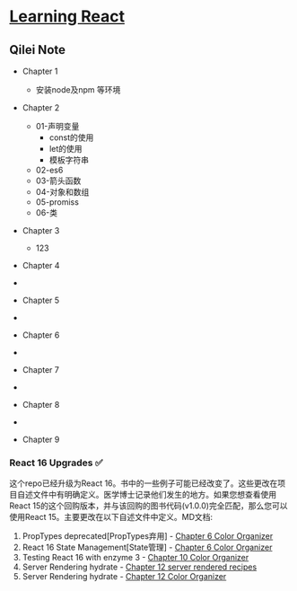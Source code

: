 [Learning React](https://github.com/MoonHighway/learning-react)
=================

## Qilei Note
* Chapter 1
   *  安装node及npm 等环境
* Chapter 2
   * 01-声明变量
     * const的使用
     * let的使用
     * 模板字符串
   * 02-es6
   * 03-箭头函数
   * 04-对象和数组
   * 05-promiss
   * 06-类

* Chapter 3
   *  123
* Chapter 4
*
* Chapter 5
*
* Chapter 6
*
* Chapter 7
*
* Chapter 8
*
* Chapter 9


### React 16 Upgrades ✅
这个repo已经升级为React 16。书中的一些例子可能已经改变了。这些更改在项目自述文件中有明确定义。医学博士记录他们发生的地方。如果您想查看使用React 15的这个回购版本，并与该回购的图书代码(v1.0.0)完全匹配，那么您可以使用React 15。主要更改在以下自述文件中定义。MD文档:

1. PropTypes deprecated[PropTypes弃用] - [Chapter 6 Color Organizer](https://github.com/MoonHighway/learning-react/tree/master/chapter-06/color-organizer)
2. React 16 State Management[State管理] - [Chapter 6 Color Organizer ](https://github.com/MoonHighway/learning-react/tree/master/chapter-06/color-organizer)
3. Testing React 16 with enzyme 3 - [Chapter 10 Color Organizer](https://github.com/MoonHighway/learning-react/tree/master/chapter-10/color-organizer)
4. Server Rendering hydrate - [Chapter 12 server rendered recipes](https://github.com/MoonHighway/learning-react/tree/master/chapter-12/server-render-recipes)
5. Server Rendering hydrate - [Chapter 12 Color Organizer](https://github.com/MoonHighway/learning-react/tree/master/chapter-12/color-organizer)
